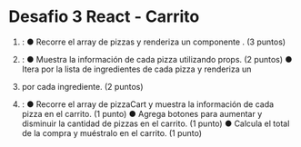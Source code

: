 # Desafio 3 React - Carrito

1. <Home />:
● Recorre el array de pizzas y renderiza un componente <CardPizza />.
(3 puntos)

2. <CardPizza/>:
● Muestra la información de cada pizza utilizando props. (2 puntos)
● Itera por la lista de ingredientes de cada pizza y renderiza un <li> por cada
ingrediente. (2 puntos)

3. <Cart />:
● Recorre el array de pizzaCart y muestra la información de cada pizza en el
carrito. (1 punto)
● Agrega botones para aumentar y disminuir la cantidad de pizzas en el carrito.
(1 punto)
● Calcula el total de la compra y muéstralo en el carrito. (1 punto)


